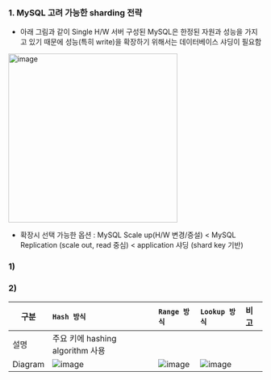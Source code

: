 ### 1. MySQL 고려 가능한 sharding 전략
- 아래 그림과 같이 Single H/W 서버 구성된 MySQL은 한정된 자원과 성능을 가지고 있기 때문에 성능(특히 write)을 확장하기 위해서는 데이터베이스 샤딩이 필요함       
<img width="335" alt="image" src="https://github.com/khkwon01/mysqltune/assets/8789421/7175fd5a-e245-47eb-806e-5b1c99808b60">         

- 확장시 선택 가능한 옵션 :  MySQL Scale up(H/W 변경/증설) < MySQL Replication (scale out, read 중심) < application 샤딩 (shard key 기반)
  
### 1) 

### 2) 
| 구분 | `Hash 방식` | `Range 방식` | `Lookup 방식` | 비고 |
|---|:---|:---|:---|:---|
| 설명 | 주요 키에 hashing algorithm 사용 | | | |
| Diagram | ![image](https://github.com/khkwon01/mysqltune/assets/8789421/36722d3c-a8f2-46b8-beea-faab72ee4390) | ![image](https://github.com/khkwon01/mysqltune/assets/8789421/96315ac6-e73c-49ab-88a4-6fd6c9818b29) | ![image](https://github.com/khkwon01/mysqltune/assets/8789421/58cab968-b900-416f-8f34-129064903f64) | |
